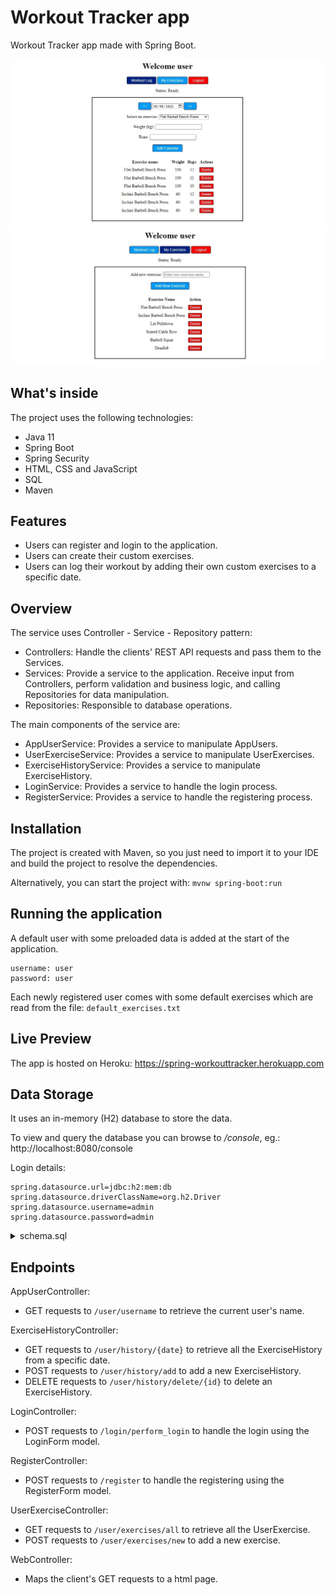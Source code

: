 # Workout Tracker app

Workout Tracker app made with Spring Boot.

![Alt text](screenshot1.jpg?raw=true "Workout Tracker")
![Alt text](screenshot2.jpg?raw=true "Workout Tracker")

## What's inside
The project uses the following technologies:
- Java 11
- Spring Boot
- Spring Security
- HTML, CSS and JavaScript
- SQL
- Maven

## Features
- Users can register and login to the application.
- Users can create their custom exercises.
- Users can log their workout by adding their own custom exercises to a specific date.

## Overview
The service uses Controller - Service - Repository pattern:

- Controllers: Handle the clients' REST API requests and pass them to the Services.
- Services: Provide a service to the application. Receive input from Controllers, perform validation and business logic, and calling Repositories for data manipulation.
- Repositories: Responsible to database operations.

The main components of the service are:

- AppUserService: Provides a service to manipulate AppUsers.
- UserExerciseService: Provides a service to manipulate UserExercises.
- ExerciseHistoryService: Provides a service to manipulate ExerciseHistory.
- LoginService: Provides a service to handle the login process.
- RegisterService: Provides a service to handle the registering process.

## Installation 
The project is created with Maven, so you just need to import it to your IDE and build the project to resolve the dependencies.

Alternatively, you can start the project with: `mvnw spring-boot:run`

## Running the application

A default user with some preloaded data is added at the start of the application.

```
username: user
password: user
```

Each newly registered user comes with some default exercises which are read from the file: ```default_exercises.txt```

## Live Preview
The app is hosted on Heroku: https://spring-workouttracker.herokuapp.com

## Data Storage
It uses an in-memory (H2) database to store the data.

To view and query the database you can browse to */console*, eg.: http://localhost:8080/console

Login details:
```
spring.datasource.url=jdbc:h2:mem:db
spring.datasource.driverClassName=org.h2.Driver
spring.datasource.username=admin
spring.datasource.password=admin
```

<details><summary>schema.sql</summary>
<p>

```
CREATE TABLE appuser (
	id INT NOT NULL AUTO_INCREMENT,
	username VARCHAR(16) NOT NULL,
	password VARCHAR(72) NOT NULL,
	rolename VARCHAR(16) NOT NULL,
	PRIMARY KEY (id)
);

CREATE TABLE user_exercise (
	id INT NOT NULL AUTO_INCREMENT,
	name VARCHAR(32) NOT NULL,
	userId INT NOT NULL,	
	PRIMARY KEY (id),
	FOREIGN KEY (userId) REFERENCES appuser(id)
);

CREATE TABLE exercise_history (
	id INT NOT NULL AUTO_INCREMENT,
	userId INT NOT NULL,
	userExerciseId INT NOT NULL,
	weight INT,
	reps INT NOT NULL,
	exercise_date VARCHAR(16) NOT NULL,
	PRIMARY KEY (id),
	FOREIGN KEY (userId) REFERENCES appuser(id),
	FOREIGN KEY (userExerciseId) REFERENCES user_exercise(id)
);
```
</p>
</details>

## Endpoints
AppUserController:
- GET requests to ```/user/username``` to retrieve the current user's name.

ExerciseHistoryController:
- GET requests to ```/user/history/{date}``` to retrieve all the ExerciseHistory from a specific date.
- POST requests to ```/user/history/add``` to add a new ExerciseHistory.
- DELETE requests to ```/user/history/delete/{id}``` to delete an ExerciseHistory.

LoginController:
- POST requests to ```/login/perform_login``` to handle the login using the LoginForm model.

RegisterController:
- POST requests to ```/register``` to handle the registering using the RegisterForm model.

UserExerciseController:
- GET requests to ```/user/exercises/all``` to retrieve all the UserExercise.
- POST requests to ```/user/exercises/new``` to add a new exercise.

WebController:
- Maps the client's GET requests to a html page.
